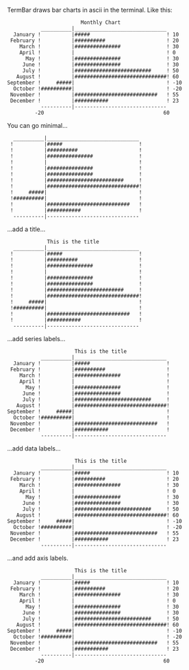 TermBar draws bar charts in ascii in the terminal. Like this:


                            Monthly Chart
               __________|______________________________
      January !          |#####                         ! 10
     February !          |##########                    ! 20
        March !          |###############               ! 30
        April !          |                              ! 0
          May !          |###############               ! 30
         June !          |###############               ! 30
         July !          |#########################     ! 50
       August !          |##############################! 60
    September !     #####|                              ! -10
      October !##########|                              ! -20
     November !          |###########################   ! 55
     December !          |###########                   ! 23
               ----------|------------------------------
             -20                                       60


You can go minimal...


      __________|______________________________
     !          |#####                         !
     !          |##########                    !
     !          |###############               !
     !          |                              !
     !          |###############               !
     !          |###############               !
     !          |#########################     !
     !          |##############################!
     !     #####|                              !
     !##########|                              !
     !          |###########################   !
     !          |###########                   !
      ----------|------------------------------
    
    
...add a title...


                 This is the title
      __________|______________________________
     !          |#####                         !
     !          |##########                    !
     !          |###############               !
     !          |                              !
     !          |###############               !
     !          |###############               !
     !          |#########################     !
     !          |##############################!
     !     #####|                              !
     !##########|                              !
     !          |###########################   !
     !          |###########                   !
      ----------|------------------------------
    

...add series labels...


                          This is the title
               __________|______________________________
      January !          |#####                         !
     February !          |##########                    !
        March !          |###############               !
        April !          |                              !
          May !          |###############               !
         June !          |###############               !
         July !          |#########################     !
       August !          |##############################!
    September !     #####|                              !
      October !##########|                              !
     November !          |###########################   !
     December !          |###########                   !
               ----------|------------------------------
    

...add data labels...


                          This is the title
               __________|______________________________
      January !          |#####                         ! 10
     February !          |##########                    ! 20
        March !          |###############               ! 30
        April !          |                              ! 0
          May !          |###############               ! 30
         June !          |###############               ! 30
         July !          |#########################     ! 50
       August !          |##############################! 60
    September !     #####|                              ! -10
      October !##########|                              ! -20
     November !          |###########################   ! 55
     December !          |###########                   ! 23
               ----------|------------------------------
    

...and add axis labels.


                          This is the title
               __________|______________________________
      January !          |#####                         ! 10
     February !          |##########                    ! 20
        March !          |###############               ! 30
        April !          |                              ! 0
          May !          |###############               ! 30
         June !          |###############               ! 30
         July !          |#########################     ! 50
       August !          |##############################! 60
    September !     #####|                              ! -10
      October !##########|                              ! -20
     November !          |###########################   ! 55
     December !          |###########                   ! 23
               ----------|------------------------------
             -20                                       60


